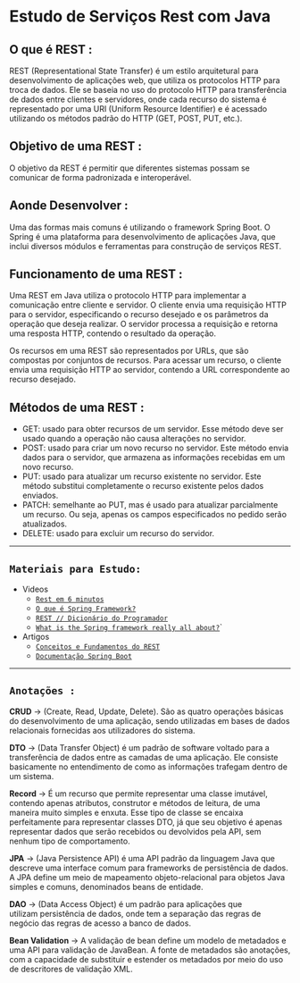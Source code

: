 # Estudo de Serviços Rest com Java

## O que é REST :

REST (Representational State Transfer) é um estilo arquitetural para desenvolvimento de aplicações web, que utiliza os protocolos HTTP para troca de dados. Ele se baseia no uso do protocolo HTTP para transferência de dados entre clientes e servidores, onde cada recurso do sistema é representado por uma URI (Uniform Resource Identifier) e é acessado utilizando os métodos padrão do HTTP (GET, POST, PUT, etc.).

## Objetivo de uma REST :

O objetivo da REST é permitir que diferentes sistemas possam se comunicar de forma padronizada e interoperável.

## Aonde Desenvolver :

Uma das formas mais comuns é utilizando o framework Spring Boot. O Spring é uma plataforma para desenvolvimento de aplicações Java, que inclui diversos módulos e ferramentas para construção de serviços REST.

## Funcionamento de uma REST :

Uma REST em Java utiliza o protocolo HTTP para implementar a comunicação entre cliente e servidor. O cliente envia uma requisição HTTP para o servidor, especificando o recurso desejado e os parâmetros da operação que deseja realizar. O servidor processa a requisição e retorna uma resposta HTTP, contendo o resultado da operação.

Os recursos em uma REST são representados por URLs, que são compostas por conjuntos de recursos. Para acessar um recurso, o cliente envia uma requisição HTTP ao servidor, contendo a URL correspondente ao recurso desejado.

## Métodos de uma REST :

- GET: usado para obter recursos de um servidor. Esse método deve ser usado quando a operação não causa alterações no servidor.
- POST: usado para criar um novo recurso no servidor. Este método envia dados para o servidor, que armazena as informações recebidas em um novo recurso.
- PUT: usado para atualizar um recurso existente no servidor. Este método substitui completamente o recurso existente pelos dados enviados.
- PATCH: semelhante ao PUT, mas é usado para atualizar parcialmente um recurso. Ou seja, apenas os campos especificados no pedido serão atualizados.
- DELETE: usado para excluir um recurso do servidor.

---

## `Materiais para Estudo:`

- Videos
    - [`Rest em 6 minutos`](https://www.youtube.com/watch?v=cRHF4trs318&ab_channel=CanalTI)
    - [`O que é Spring Framework?`](https://www.youtube.com/watch?v=5XPojnx9bb8&ab_channel=Alura)
    - [`REST // Dicionário do Programador`](https://www.youtube.com/watch?v=S7MduKwvVGk&ab_channel=CódigoFonteTV)
    - [`What is the Spring framework really all about?`](https://www.youtube.com/watch?v=gq4S-ovWVlM&ab_channel=JavaBrains)`
- Artigos
    -  [`Conceitos e Fundamentos do REST`](https://www.alura.com.br/artigos/rest-conceito-e-fundamentos?gclid=CjwKCAjwjMiiBhA4EiwAZe6jQxMGa9ZG-Np58LXSdGmw6nbMyG1nR6-8hyxyZ4BT3_ghytmcoARKQxoC_aQQAvD_BwE)
    -  [`Documentação Spring Boot`](https://spring.io/projects/spring-boot)
    
---

## `Anotações :`

    
   **CRUD** →  (Create, Read, Update, Delete). São as quatro operações básicas do desenvolvimento de uma aplicação, sendo utilizadas em bases de dados relacionais fornecidas aos utilizadores do sistema. 
    
   **DTO** → (Data Transfer Object) é um padrão de software voltado para a transferência de dados entre as camadas de uma aplicação. Ele consiste basicamente no entendimento de como as informações trafegam dentro de um sistema.
    
   **Record** → É um recurso que permite representar uma classe imutável, contendo apenas atributos, construtor e métodos de leitura, de uma maneira muito simples e enxuta. Esse tipo de classe se encaixa perfeitamente para representar classes DTO, já que seu objetivo é apenas representar dados que serão recebidos ou devolvidos pela API, sem nenhum tipo de comportamento.
    
   **JPA** → (Java Persistence API) é uma API padrão da linguagem Java que descreve uma interface comum para frameworks de persistência de dados. A JPA define um meio de mapeamento objeto-relacional para objetos Java simples e comuns, denominados beans de entidade.
    
   **DAO** → (Data Access Object) é um padrão para aplicações que utilizam persistência de dados, onde tem a separação das regras de negócio das regras de acesso a banco de dados.
    
   **Bean Validation** → A validação de bean define um modelo de metadados e uma API para validação de JavaBean. A fonte de metadados são anotações, com a capacidade de substituir e estender os metadados por meio do uso de descritores de validação XML.
